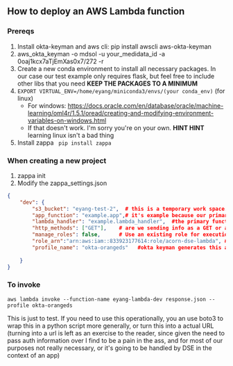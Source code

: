 ## How to deploy an AWS Lambda function

### Prereqs

1. Install okta-keyman and aws cli:  pip install awscli aws-okta-keyman
2. aws_okta_keyman -o mdsol -u your_medidata_id -a 0oaj1kcx7aTjEmXas0x7/272 -r
3. Create a new conda environment to install all necessary packages. In our case our test example only requires flask, but feel free to include other libs that you need **KEEP THE PACKAGES TO A MINIMUM**
4. ```EXPORT VIRTUAL_ENV=/home/eyang/miniconda3/envs/(your conda_env)``` (for linux)
    - For windows: https://docs.oracle.com/en/database/oracle/machine-learning/oml4r/1.5.1/oread/creating-and-modifying-environment-variables-on-windows.html
    - If that doesn't work. I'm sorry you're on your own. **HINT HINT** learning linux isn't a bad thing
5. Install zappa ``` pip install zappa```


### When creating a new project

1. zappa init
2. Modify the zappa_settings.json

```json
{
    "dev": {
        "s3_bucket": "eyang-test-2",  # this is a temporary work space. you can create your own 
        "app_function": "example.app",# it's example because our primary file is example.py
        "lambda_handler": "example.lambda_handler",  #the primary function that is going to be run
        "http_methods": ["GET"],    # are we sending info as a GET or a POST Request
        "manage_roles": false,      # Use an existing role for execution, otherwise new roles are created 
        "role_arn":"arn:aws:iam::833923177614:role/acorn-dse-lambda", # the role that we as DS can use for our lambda
        "profile_name": "okta-orangeds"   #okta keyman generates this and allows us to actually do things on aws
    
    }
}
```

### To invoke

```aws lambda invoke --function-name eyang-lambda-dev response.json --profile okta-orangeds```

This is just to test. If you need to use this operationally, you an use boto3 to wrap this in a python script more generally, or turn this into a actual URL (turning into a url is left as an exercise to the reader, since given the need to pass auth information over I find to be a pain in the ass, and for most of our purposes not really necessary, or it's going to be handled by DSE in the context of an app)

```
```

